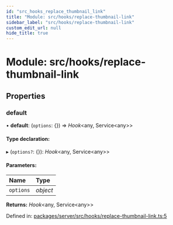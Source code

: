 ```yaml
---
id: "src_hooks_replace_thumbnail_link"
title: "Module: src/hooks/replace-thumbnail-link"
sidebar_label: "src/hooks/replace-thumbnail-link"
custom_edit_url: null
hide_title: true
---
```


# Module: src/hooks/replace-thumbnail-link

## Properties

### default

• **default**: (`options`: {}) => *Hook*<any, Service<any\>\>

#### Type declaration:

▸ (`options?`: {}): *Hook*<any, Service<any\>\>

#### Parameters:

Name | Type |
:------ | :------ |
`options` | *object* |

**Returns:** *Hook*<any, Service<any\>\>

Defined in: [packages/server/src/hooks/replace-thumbnail-link.ts:5](https://github.com/xr3ngine/xr3ngine/blob/7650c2bea/packages/server/src/hooks/replace-thumbnail-link.ts#L5)
